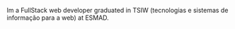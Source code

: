 Im a FullStack web developer  graduated in TSIW (tecnologias e sistemas de informação para a web) at ESMAD.
